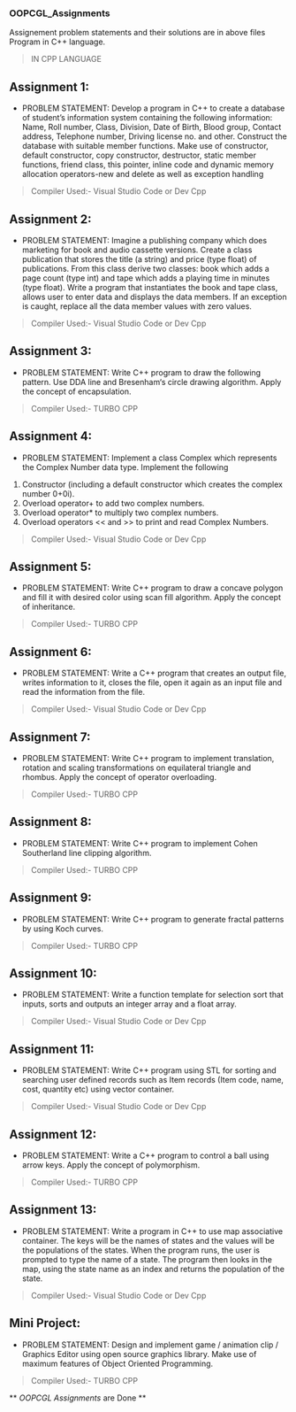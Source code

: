 ### OOPCGL_Assignments

Assignement problem statements and their solutions are in above files
Program in C++ language.

> IN CPP LANGUAGE
## Assignment 1: 
- PROBLEM STATEMENT:
Develop a program in C++ to create a database of student’s information system containing the 
following information: Name, Roll number, Class, Division, Date of Birth, Blood group, Contact 
address, Telephone number, Driving license no. and other. Construct the database with 
suitable member functions. Make use of constructor, default constructor, copy constructor, 
destructor, static member functions, friend class, this pointer, inline code and dynamic 
memory allocation operators-new and delete as well as exception handling
> Compiler Used:- Visual Studio Code or Dev Cpp

## Assignment 2: 
- PROBLEM STATEMENT:
Imagine a publishing company which does marketing for book and audio cassette versions. 
Create a class publication that stores the title (a string) and price (type float) of publications. 
From this class derive two classes: book which adds a page count (type int) and tape which 
adds a playing time in minutes (type float).
Write a program that instantiates the book and tape class, allows user to enter data and 
displays the data members. If an exception is caught, replace all the data member values with 
zero values.
> Compiler Used:- Visual Studio Code or Dev Cpp

## Assignment 3:
- PROBLEM STATEMENT:
Write C++ program to draw the following pattern. Use DDA line and Bresenham‘s circle 
drawing algorithm. Apply the concept of encapsulation.
> Compiler Used:- TURBO CPP


## Assignment 4:
- PROBLEM STATEMENT:
Implement a class Complex which represents the Complex Number data type. Implement the 
following
1. Constructor (including a default constructor which creates the complex number 0+0i).
2. Overload operator+ to add two complex numbers.
3. Overload operator* to multiply two complex numbers.
4. Overload operators << and >> to print and read Complex Numbers.
> Compiler Used:- Visual Studio Code or Dev Cpp

## Assignment 5:
- PROBLEM STATEMENT:
Write C++ program to draw a concave polygon and fill it with desired color using scan fill 
algorithm. Apply the concept of inheritance.
> Compiler Used:- TURBO CPP

## Assignment 6:
- PROBLEM STATEMENT:
Write a C++ program that creates an output file, writes information to it, closes the file, open 
it again as an input file and read the information from the file.
> Compiler Used:- Visual Studio Code or Dev Cpp

## Assignment 7:
- PROBLEM STATEMENT:
Write C++ program to implement translation, rotation and scaling transformations on 
equilateral triangle and rhombus. Apply the concept of operator overloading.
> Compiler Used:- TURBO CPP

## Assignment 8:
- PROBLEM STATEMENT:
Write C++ program to implement Cohen Southerland line clipping algorithm.
> Compiler Used:- TURBO CPP

## Assignment 9:
- PROBLEM STATEMENT:
Write C++ program to generate fractal patterns by using Koch curves.
> Compiler Used:- TURBO CPP

## Assignment 10:
- PROBLEM STATEMENT:
Write a function template for selection sort that inputs, sorts and outputs an integer array and 
a float array.
> Compiler Used:- Visual Studio Code or Dev Cpp

## Assignment 11:
- PROBLEM STATEMENT:
Write C++ program using STL for sorting and searching user defined records such as Item 
records (Item code, name, cost, quantity etc) using vector container.
> Compiler Used:- Visual Studio Code or Dev Cpp

## Assignment 12:
- PROBLEM STATEMENT:
Write a C++ program to control a ball using arrow keys. Apply the concept of 
polymorphism.
> Compiler Used:- TURBO CPP

## Assignment 13:
- PROBLEM STATEMENT:
Write a program in C++ to use map associative container. The keys will be the names of states 
and the values will be the populations of the states. When the program runs, the user is 
prompted to type the name of a state. The program then looks in the map, using the state 
name as an index and returns the population of the state.
> Compiler Used:- Visual Studio Code or Dev Cpp

## Mini Project:
- PROBLEM STATEMENT:
Design and implement game / animation clip / Graphics Editor using open source 
graphics library. Make use of maximum features of Object Oriented Programming.
> Compiler Used:- TURBO CPP


** _OOPCGL Assignments_ are Done **
